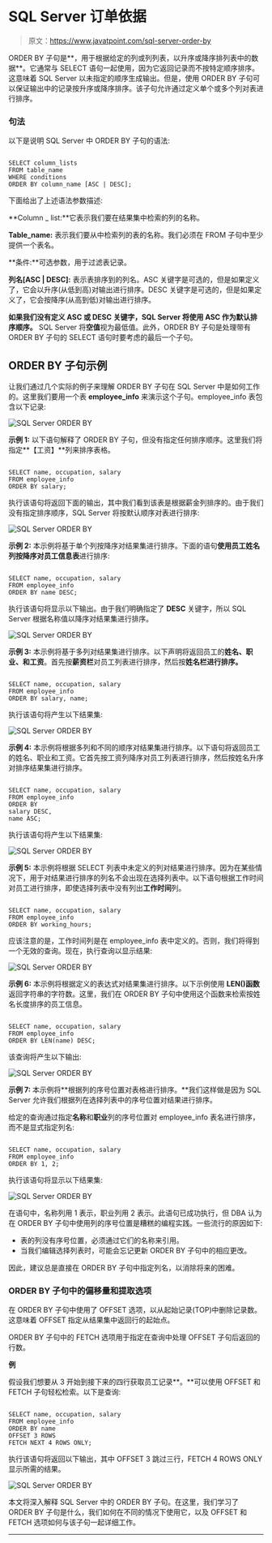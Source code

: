 # SQL Server 订单依据

> 原文：<https://www.javatpoint.com/sql-server-order-by>

ORDER BY 子句是**，用于根据给定的列或列列表，以升序或降序排列表中的数据**。它通常与 SELECT 语句一起使用，因为它返回记录而不按特定顺序排序。这意味着 SQL Server 以未指定的顺序生成输出。但是，使用 ORDER BY 子句可以保证输出中的记录按升序或降序排序。该子句允许通过定义单个或多个列对表进行排序。

### 句法

以下是说明 SQL Server 中 ORDER BY 子句的语法:

```

SELECT column_lists 
FROM table_name 
WHERE conditions  
ORDER BY column_name [ASC | DESC];

```

下面给出了上述语法参数描述:

**Column _ list:**它表示我们要在结果集中检索的列的名称。

**Table_name:** 表示我们要从中检索列的表的名称。我们必须在 FROM 子句中至少提供一个表名。

**条件:**可选参数，用于过滤表记录。

**列名[ASC | DESC]:** 表示表排序到的列名。ASC 关键字是可选的，但是如果定义了，它会以升序(从低到高)对输出进行排序。DESC 关键字是可选的，但是如果定义了，它会按降序(从高到低)对输出进行排序。

**如果我们没有定义 ASC 或 DESC 关键字，SQL Server 将使用 ASC 作为默认排序顺序。** SQL Server 将**空值**视为最低值。此外，ORDER BY 子句是处理带有 ORDER BY 子句的 SELECT 语句时要考虑的最后一个子句。

## ORDER BY 子句示例

让我们通过几个实际的例子来理解 ORDER BY 子句在 SQL Server 中是如何工作的。这里我们要用一个表 **employee_info** 来演示这个子句。employee_info 表包含以下记录:

![SQL Server ORDER BY](img/ac6996ffcd9cd20c36819ac194ee21b5.png)

**示例 1:** 以下语句解释了 ORDER BY 子句，但没有指定任何排序顺序。这里我们将指定**【工资】**列来排序表格。

```

SELECT name, occupation, salary
FROM employee_info
ORDER BY salary;

```

执行该语句将返回下面的输出，其中我们看到该表是根据薪金列排序的。由于我们没有指定排序顺序，SQL Server 将按默认顺序对表进行排序:

![SQL Server ORDER BY](img/519d2c3c705c13495ad880cb576e476a.png)

**示例 2:** 本示例将基于单个列按降序对结果集进行排序。下面的语句**使用员工姓名列按降序对员工信息表**进行排序:

```

SELECT name, occupation, salary
FROM employee_info
ORDER BY name DESC;

```

执行该语句将显示以下输出。由于我们明确指定了 **DESC** 关键字，所以 SQL Server 根据名称值以降序对结果集进行排序。

![SQL Server ORDER BY](img/654f74cc685a4ca4b4d441c9e1471803.png)

**示例 3:** 本示例将基于多列对结果集进行排序。以下声明将返回员工的**姓名、职业、**和**工资**。首先按**薪资栏**对员工列表进行排序，然后按**姓名栏进行排序。**

```

SELECT name, occupation, salary
FROM employee_info
ORDER BY salary, name;

```

执行该语句将产生以下结果集:

![SQL Server ORDER BY](img/519d2c3c705c13495ad880cb576e476a.png)

**示例 4:** 本示例将根据多列和不同的顺序对结果集进行排序。以下语句将返回员工的姓名、职业和工资。它首先按工资列降序对员工列表进行排序，然后按姓名升序对排序结果集进行排序。

```

SELECT name, occupation, salary
FROM employee_info
ORDER BY 
salary DESC,
name ASC;

```

执行该语句将产生以下结果集:

![SQL Server ORDER BY](img/872c09a7566ee80b8ce2f9d4bf975805.png)

**示例 5:** 本示例将根据 SELECT 列表中未定义的列对结果进行排序。因为在某些情况下，用于对结果进行排序的列名不会出现在选择列表中。以下语句根据工作时间对员工进行排序，即使选择列表中没有列出**工作时间**列。

```

SELECT name, occupation, salary
FROM employee_info
ORDER BY working_hours;

```

应该注意的是，工作时间列是在 employee_info 表中定义的。否则，我们将得到一个无效的查询。现在，执行查询以显示结果:

![SQL Server ORDER BY](img/4abe74a69fa2592c4ccfa671f49eec4d.png)

**示例 6:** 本示例将根据定义的表达式对结果集进行排序。以下示例使用 **LEN()函数**返回字符串的字符数。这里，我们在 ORDER BY 子句中使用这个函数来检索按姓名长度排序的员工信息。

```

SELECT name, occupation, salary
FROM employee_info
ORDER BY LEN(name) DESC;

```

该查询将产生以下输出:

![SQL Server ORDER BY](img/9b5ed86807a4a404c804e5e188b6af46.png)

**示例 7:** 本示例将**根据列的序号位置对表格进行排序。**我们这样做是因为 SQL Server 允许我们根据列在选择列表中的序号位置对结果进行排序。

给定的查询通过指定**名称**和**职业**列的序号位置对 employee_info 表名进行排序，而不是显式指定列名:

```

SELECT name, occupation, salary
FROM employee_info
ORDER BY 1, 2;

```

执行该语句将显示以下结果集:

![SQL Server ORDER BY](img/1e85ce5f0f80c9d3d0b2cef80234a109.png)

在语句中，名称列用 1 表示，职业列用 2 表示。此语句已成功执行，但 DBA 认为在 ORDER BY 子句中使用列的序号位置是糟糕的编程实践。一些流行的原因如下:

*   表的列没有序号位置，必须通过它们的名称来引用。
*   当我们编辑选择列表时，可能会忘记更新 ORDER BY 子句中的相应更改。

因此，建议总是直接在 ORDER BY 子句中指定列名，以消除将来的困难。

### ORDER BY 子句中的偏移量和提取选项

在 ORDER BY 子句中使用了 OFFSET 选项，以从起始记录(TOP)中删除记录数。这意味着 OFFSET 指定从结果集中返回行的起始点。

ORDER BY 子句中的 FETCH 选项用于指定在查询中处理 OFFSET 子句后返回的行数。

**例**

假设我们想要从 3 开始到接下来的四行获取员工记录**。**可以使用 OFFSET 和 FETCH 子句轻松检索。以下是查询:

```

SELECT name, occupation, salary
FROM employee_info
ORDER BY name   
OFFSET 3 ROWS   
FETCH NEXT 4 ROWS ONLY;  

```

执行该语句将返回以下输出，其中 OFFSET 3 跳过三行，FETCH 4 ROWS ONLY 显示所需的结果。

![SQL Server ORDER BY](img/d67cc796b59027a5317499dbea79e79c.png)

本文将深入解释 SQL Server 中的 ORDER BY 子句。在这里，我们学习了 ORDER BY 子句是什么，我们如何在不同的情况下使用它，以及 OFFSET 和 FETCH 选项如何与该子句一起详细工作。

* * *